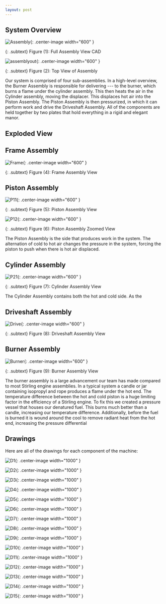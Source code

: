 ```yaml
---
layout: post
---
```

## System Overview
 ![Assembly](https://eliaswheatfall.github.io/StirlingEngineOne/assets/fullassembly.png){: .center-image width="600" }

{: .subtext}
Figure (1): Full Assembly View CAD
 
![assemblyout](https://eliaswheatfall.github.io/StirlingEngineOne/assets/topview.png){: .center-image width="600" }

{: .subtext}
Figure (2): Top View of Assembly

Our system is comprised of four sub-assemblies. In a high-level overview, the Burner Assembly is responsible for delivering --- to the burner, which burns a flame under the cylinder assembly. This then heats the air in the Cylinder assembly, moving the displacer. This displaces hot air into the Piston Assembly. The Piston Assembly is then pressurized, in which it can perform work and drive the Driveshaft Assembly. All of the components are held together by two plates that hold everything in a rigid and elegant manor. 

## Exploded View 

## Frame Assembly
![Frame](https://eliaswheatfall.github.io/StirlingEngineOne/assets/frame.png){: .center-image width="600" }

{: .subtext}
Figure (4): Frame Assembly View

## Piston Assembly

![P11](https://eliaswheatfall.github.io/StirlingEngineOne/assets/pistonone.png){: .center-image width="600" }

{: .subtext}
Figure (5): Piston Assembly View

![P12](https://eliaswheatfall.github.io/StirlingEngineOne/assets/coldhotzoom.png){: .center-image width="600" }

{: .subtext}
Figure (6): Piston Assembly Zoomed View

The Piston Assembly is the side that produces work in the system. The alternation of cold to hot air changes the pressure in the system, forcing the piston to push when there is hot air displaced. 

## Cylinder Assembly

![P21](https://eliaswheatfall.github.io/StirlingEngineOne/assets/pistontwo.png){: .center-image width="600" }

{: .subtext}
Figure (7): Cylinder Assembly View

The Cylinder Assembly contains both the hot and cold side. As the 

## Driveshaft Assembly
![Drive](https://eliaswheatfall.github.io/StirlingEngineOne/assets/flywheel.png){: .center-image width="600" }

{: .subtext}
Figure (8): Driveshaft Assembly View

## Burner Assembly

![Burner](https://eliaswheatfall.github.io/StirlingEngineOne/assets/gascan.png){: .center-image width="600" }

{: .subtext}
Figure (9): Burner Assembly View

The burner assembly is a large advancement our team has made compared to most Stirling engine assemblies. In a typical system a candle or jar containing isopropyl and rope produces a flame under the hot end. The temperature difference between the hot and cold piston is a huge limiting factor in the efficiency of a Stirling engine. To fix this we created a pressure vessel that houses our denatured  fuel. This burns much better than a candle, increasing our temperature difference. Additionally, before the fuel is burned it is wound around the cool to remove radiant heat from the hot end, increasing the pressure differential

## Drawings

Here are all of the drawings for each component of the machine: 

![D1](https://eliaswheatfall.github.io/StirlingEngineOne/assets/Pl-01.PNG){: .center-image width="1000" }

![D2](https://eliaswheatfall.github.io/StirlingEngineOne/assets/CL-03.PNG){: .center-image width="1000" }

![D3](https://eliaswheatfall.github.io/StirlingEngineOne/assets/clock_cage_plate_back.PNG){: .center-image width="1000" }

![D4](https://eliaswheatfall.github.io/StirlingEngineOne/assets/clock_cage_plate_front.PNG){: .center-image width="1000" }

![D5](https://eliaswheatfall.github.io/StirlingEngineOne/assets/cold_cylinder.PNG){: .center-image width="1000" }

![D6](https://eliaswheatfall.github.io/StirlingEngineOne/assets/CY-06.PNG){: .center-image width="1000" }

![D7](https://eliaswheatfall.github.io/StirlingEngineOne/assets/displacer.PNG){: .center-image width="1000" }

![D8](https://eliaswheatfall.github.io/StirlingEngineOne/assets/displacer_shaft.PNG){: .center-image width="1000" }

![D9](https://eliaswheatfall.github.io/StirlingEngineOne/assets/dr-02.png){: .center-image width="1000" }

![D10](https://eliaswheatfall.github.io/StirlingEngineOne/assets/dr-03.png){: .center-image width="1000" }

![D11](https://eliaswheatfall.github.io/StirlingEngineOne/assets/fly_wheel.PNG){: .center-image width="1000" }

![D12](https://eliaswheatfall.github.io/StirlingEngineOne/assets/hot_cylinder.PNG){: .center-image width="1000" }

![D13](https://eliaswheatfall.github.io/StirlingEngineOne/assets/lank_adapter.PNG){: .center-image width="1000" }

![D14](https://eliaswheatfall.github.io/StirlingEngineOne/assets/nozzle_clamp.PNG){: .center-image width="1000" }

![D15](https://eliaswheatfall.github.io/StirlingEngineOne/assets/nozzle_holder.PNG){: .center-image width="1000" }

